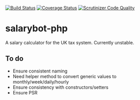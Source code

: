 [![Build Status](https://travis-ci.org/cabdesigns/salarybot-php.svg?branch=master)](https://travis-ci.org/cabdesigns/salarybot-php) [![Coverage Status](https://coveralls.io/repos/cabdesigns/salarybot-php/badge.svg)](https://coveralls.io/r/cabdesigns/salarybot-php) [![Scrutinizer Code Quality](https://scrutinizer-ci.com/g/cabdesigns/salarybot-php/badges/quality-score.png?b=master)](https://scrutinizer-ci.com/g/cabdesigns/salarybot-php/?branch=master)

# salarybot-php

A salary calculator for the UK tax system. Currently unstable.

## To do

* Ensure consistent naming
* Need helper method to convert generic values to monthly/week/daily/hourly
* Ensure consistency with constructors/setters
* Ensure PSR
